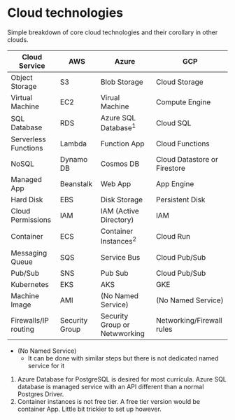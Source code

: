# Cloud technologies 
Simple breakdown of core cloud technologies and their corollary in other clouds. 


|Cloud Service        | AWS           | Azure                          | GCP                           |
|---------------------|---------------|--------------------------------|-------------------------------|
|Object Storage       | S3            | Blob Storage                   | Cloud Storage                 |
|Virtual Machine       | EC2           | Virual Machine                 | Compute Engine                |
|SQL Database         | RDS           | Azure SQL Database<sup>1</sup> | Cloud SQL                     |
|Serverless Functions | Lambda        | Function App                   | Cloud Functions               |
|NoSQL                | Dynamo DB     | Cosmos DB                      | Cloud Datastore or Firestore  |
|Managed App          | Beanstalk     | Web App                        | App Engine                    |
|Hard Disk            | EBS           | Disk Storage                   | Persistent Disk               |
|Cloud Permissions    | IAM           | IAM (Active Directory)         | IAM                           |
|Container            | ECS           | Container Instances<sup>2</sup>| Cloud Run                     |
|Messaging Queue      | SQS           | Service Bus                    | Cloud Pub/Sub                 |
|Pub/Sub              | SNS           | Pub Sub                        | Cloud Pub/Sub                 |
|Kubernetes           | EKS           | AKS                            | GKE                           |
|Machine Image        | AMI           | (No Named Service)             | (No Named Service)            |
|Firewalls/IP routing | Security Group| Security Group or Netwworking  | Networking/Firewall rules     |
- (No Named Service)
  - It can be done with similar steps but there is not dedicated named service for it

1. Azure Database for PostgreSQL is desired for most curricula. Azure SQL database is managed service with an API different than a normal Postgres Driver.
2. Container instances is not free tier. A free tier version would be container App. Little bit trickier to set up however.